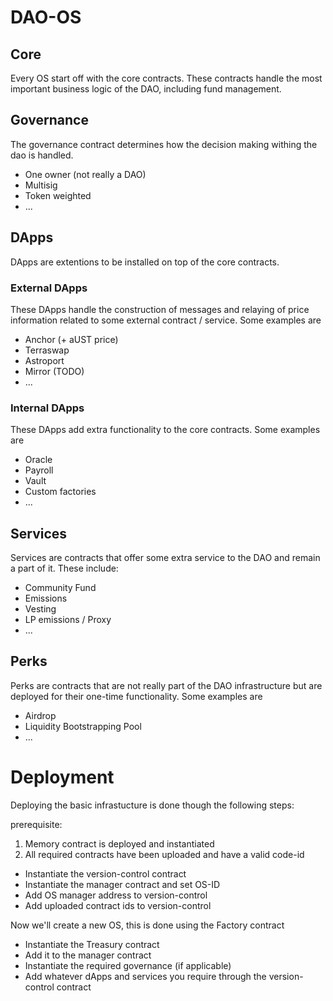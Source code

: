 # DAO-OS

## Core
Every OS start off with the core contracts. These contracts handle the most important business logic of the DAO, including fund management. 

## Governance
The governance contract determines how the decision making withing the dao is handled. 
- One owner (not really a DAO)
- Multisig
- Token weighted
- ...

## DApps
DApps are extentions to be installed on top of the core contracts.
### External DApps
These DApps handle the construction of messages and relaying of price information related to some external contract / service. Some examples are
- Anchor (+ aUST price)
- Terraswap
- Astroport
- Mirror (TODO)
- ...

### Internal DApps
These DApps add extra functionality to the core contracts. Some examples are
- Oracle 
- Payroll
- Vault
- Custom factories
- ...

## Services
Services are contracts that offer some extra service to the DAO and remain a part of it. These include:
- Community Fund
- Emissions
- Vesting
- LP emissions / Proxy
- ...

## Perks
Perks are contracts that are not really part of the DAO infrastructure but are deployed for their one-time functionality. Some examples are
- Airdrop
- Liquidity Bootstrapping Pool
- ...


# Deployment
Deploying the basic infrastucture is done though the following steps:

prerequisite: 
1. Memory contract is deployed and instantiated
2. All required contracts have been uploaded and have a valid code-id

- Instantiate the version-control contract
- Instantiate the manager contract and set OS-ID
- Add OS manager address to version-control
- Add uploaded contract ids to version-control

Now we'll create a new OS, this is done using the Factory contract

- Instantiate the Treasury contract
- Add it to the manager contract
- Instantiate the required governance (if applicable)
- Add whatever dApps and services you require through the version-control contract